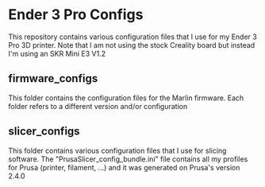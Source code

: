 # Ender 3 Pro Configs
This repository contains various configuration files that I use for my Ender 3 Pro 3D printer. 
Note that I am not using the stock Creality board but instead I'm using an SKR Mini E3 V1.2

## firmware_configs
This folder contains the configuration files for the Marlin firmware.
Each folder refers to a different version and/or configuration

## slicer_configs
This folder contains various configuration files that I use for slicing software.
The "PrusaSlicer_config_bundle.ini" file contains all my profiles for Prusa (printer, filament, ...) and it was generated on Prusa's version 2.4.0
